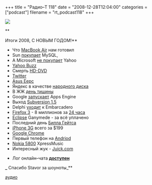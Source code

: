 +++
title = "Радио–Т 118"
date = "2008-12-28T12:04:00"
categories = ["podcast"]
filename = "rt_podcast118"
+++

![](https://radio-t.com/images/radio-t/rt118.png)

**

Итоги 2008, С НОВЫМ ГОДОМ!**


- Что [MacBook Air](http://www.engadget.com/2008/01/25/macbook-air-review/) нам готовил
- Sun [покупает](http://blogs.mysql.com/kaj/2008/01/16/sun-acquires-mysql/) MySQL,
- А Microsoft [не покупает](http://news.bbc.co.uk/2/hi/business/7222114.stm) Yahoo
- [Yahoo Buzz](http://net.compulenta.ru/349805/)
- Смерть [HD-DVD](http://news.cnet.com/Toshiba-says-to-quit-HD-DVD/2100-1041_3-6231027.html)
- [Twitter](http://blogs.praized.com/seb/social-networks/twitter-is-the-new-facebook/)
- [Asus Eepc ](http://hard.compulenta.ru/350408/)
- Яндекс в качестве [народного диска](http://internetno.net/2008/03/14/naroddisk-%E2%80%93-onlaynovyiy-vinchester-ot-yandeksa/)
- В ЖЖ [день тишины](http://internetno.net/2008/03/19/lj_boycot/)
- Google [запускает](http://habrahabr.ru/blogs/google/23113/) Apps Engine
- Выход [Subversion 1.5](http://subversion.tigris.org/svn_1.5_releasenotes.html)
- Delphi [уходит](http://blog.marcocantu.com/blog/delphi_jumps_ship.html) к Embarcadero
- [Firefox 3](http://www.mozilla.com/en-US/firefox/3.0/releasenotes/) - 8 миллионов за [24 часа](http://arstechnica.com/news.ars/post/20080618-firefox-3-launch-a-success-8-million-downloads-in-24-hours.html)
- [Eclipse](http://www.ibm.com/developerworks/opensource/library/os-eclipse-ganymede/) Ganymede - за всё уплачено
- Последний день [Билла Гейтса](http://www.engadget.com/2008/06/27/celebrate-bill-gates-day-with-us/)
- [iPhone 3G](http://www.engadget.com/2008/06/09/iphone-3g-is-finally-official/) всего за $199
- [Google Chrome](http://digg.com/tech_news/BREAKING_Google_Chrome_Just_Launched)
- Первый телефон на [Andriod](http://blog.wired.com/gadgets/2008/09/official-first.html)
- [Nokia 5800](http://www.engadget.com/2008/10/02/nokia-5800-xpressmusic-hands-on/) XpressMusic
- Интересный жук - [Juick.com](http://juick.com/)


* Лог онлайн–чата **[доступен](http://chat.radio-t.com/logs/radio-t-118.html)**




**[](http://chat.radio-t.com/logs/radio-t-118.html)_** Спасибо Stavor за шоуноты_**

[аудио](http://cdn.radio-t.com/rt_podcast118.mp3)
<audio src="http://cdn.radio-t.com/rt_podcast118.mp3" preload="none"></audio>
